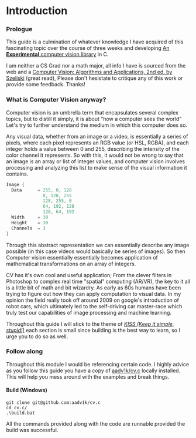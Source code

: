 # Introduction

### Prologue&#x20;

This guide is a culmination of whatever knowledge I have acquired of this fascinating topic over the course of three weeks and developing [An **Experimental** computer vision library](https://github.com/aadv1k/cv.c) in C.

I am neither a CS Grad nor a math major, all info I have is sourced from the web and a [Computer Vision: Algorithms and Applications, 2nd ed. by Szeliski](https://szeliski.org/Book/) (great read), Please don't hesistate to critique any of this work or provide some feedback. Thanks!

### What is Computer Vision anyway?&#x20;

Computer vision is an umbrella term that encapsulates several complex topics, but to distill it simply, it is about "how a computer sees the world" Let's try to further understand the medium in which this computer does so.

Any visual data, whether from an image or a video, is essentially a series of pixels, where each pixel represents an RGB value (or HSL, RGBA), and each integer holds a value between 0 and 255, describing the intensity of the color channel it represents. So with this, it would not be wrong to say that an image is an array or list of integer values, and computer vision involves processing and analyzing this list to make sense of the visual information it contains.

```c
Image {
  Data      = 255, 0, 128
              0, 128, 255
              128, 255, 0 
              64, 192, 128 
              128, 64, 192
  Width     = 30
  Height    = 30
  Channels  = 3
}
```

Through this abstract representation we can essentially describe any image possible (in this case videos would basically be series of images). So then Computer vision essentially essentially becomes application of mathematical transformations on an array of integers.

CV has it's own cool and useful application; From the clever filters in Photoshop to complex real time "spatial" computing (AR/VR), the key to it all is a little bit of math and bit wizardry. As early as 60s humans have been trying to figure out how they can apply computation to visual data. In my opinion the field really took off around 2009 on google's introduction of robot cars, which ultimately led to the self-driving car master-race which truly test our capabilities of image processing and machine learning.

Throughout this guide I will stick to the theme of [_KISS (Keep it simple, stupid!)_](https://en.wikipedia.org/wiki/KISS\_principle) each section is small since building is the best way to learn, so I urge you to do so as well.

### Follow along

Throughout this module I would be referencing certain code. I highly advice as you follow this guide you have a copy of [aadv1k/cv.c](https://github.com/aadv1k/cv.c) locally installed. This will help you mess around with the examples and break things.

#### Build (Windows)

```
git clone git@github.com:aadv1k/cv.c
cd cv.c/
.\build.bat
```

All the commands provided along with the code are runnable provided the build was successful.
